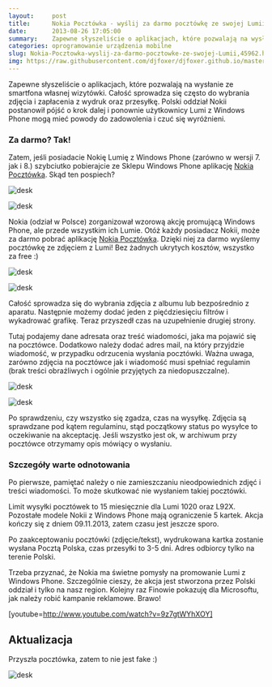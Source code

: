 ```yaml
---
layout:     post
title:      Nokia Pocztówka - wyślij za darmo pocztówkę ze swojej Lumii!
date:       2013-08-26 17:05:00
summary:    Zapewne słyszeliście o aplikacjach, które pozwalają na wysłanie ze smartfona własnej wizytówki. Całość sprowadza się często do wybrania zdjęcia i zapłacenia z wydruk oraz przesyłkę. Polski oddział Nokii postanowił pójść o krok dalej i ponownie użytkownicy Lumi z Windows Phone mogą mieć powody do zadowolenia i czuć się wyróżnieni.Za darmo? Tak!Zatem, jeśli posiadacie Nokię Lumię z Windows Phone (za...
categories: oprogramowanie urządzenia mobilne
slug: Nokia-Pocztowka-wyslij-za-darmo-pocztowke-ze-swojej-Lumii,45962.html
img: https://raw.githubusercontent.com/djfoxer/djfoxer.github.io/master/_img/2013-8-26-_95_/g_-_-x-_-_-_x20130825001444_0.jpg
---
```




Zapewne słyszeliście o aplikacjach, które pozwalają na wysłanie ze smartfona własnej wizytówki. Całość sprowadza się często do wybrania zdjęcia i zapłacenia z wydruk oraz przesyłkę. Polski oddział Nokii postanowił pójść o krok dalej i ponownie użytkownicy Lumi z Windows Phone mogą mieć powody do zadowolenia i czuć się wyróżnieni.



### Za darmo? Tak!



Zatem, jeśli posiadacie Nokię Lumię z Windows Phone (zarówno w wersji 7. jak i 8.) szybciutko pobierajcie ze Sklepu Windows Phone aplikację [Nokia Pocztówka](http://www.windowsphone.com/pl-pl/store/app/nokia-poczt%F3wka/e5d1ccef-01c6-455c-8b1a-01133ffb0acb).  Skąd ten pospiech?



![desk](https://raw.githubusercontent.com/djfoxer/djfoxer.github.io/master/_img/2013-8-26-_95_/g_-_-x-_-_-_x20130825001444_0.jpg)


![desk](https://raw.githubusercontent.com/djfoxer/djfoxer.github.io/master/_img/2013-8-26-_95_/g_-_-x-_-_-_x20130825001445_0.jpg)



Nokia (odział w Polsce) zorganizował wzorową akcję promującą Windows Phone, ale przede wszystkim ich Lumie. Otóż każdy posiadacz Nokii, może za darmo pobrać aplikację  [Nokia Pocztówka](http://www.windowsphone.com/pl-pl/store/app/nokia-poczt%F3wka/e5d1ccef-01c6-455c-8b1a-01133ffb0acb).  Dzięki niej za darmo wyślemy pocztówkę ze zdjęciem z Lumi! Bez żadnych ukrytych kosztów, wszystko za free :)



![desk](https://raw.githubusercontent.com/djfoxer/djfoxer.github.io/master/_img/2013-8-26-_95_/g_-_-x-_-_-_x20130825001446_0.jpg)


![desk](https://raw.githubusercontent.com/djfoxer/djfoxer.github.io/master/_img/2013-8-26-_95_/g_-_-x-_-_-_x20130825001447_0.jpg)



Całość sprowadza się do wybrania zdjęcia z albumu lub bezpośrednio z aparatu. Następnie możemy dodać jeden z pięćdziesięciu filtrów i wykadrować grafikę. Teraz przyszedł czas na uzupełnienie drugiej strony. 


Tutaj podajemy dane adresata oraz treść wiadomości, jaka ma pojawić się na pocztówce. Dodatkowo należy dodać adres mail, na który przyjdzie wiadomość, w przypadku odrzucenia wysłania pocztówki. Ważna uwaga, zarówno zdjęcia na pocztówce jak i wiadomość musi spełniać regulamin (brak treści obraźliwych i ogólnie przyjętych za niedopuszczalne).



![desk](https://raw.githubusercontent.com/djfoxer/djfoxer.github.io/master/_img/2013-8-26-_95_/g_-_-x-_-_-_x20130825001450_0.jpg)


![desk](https://raw.githubusercontent.com/djfoxer/djfoxer.github.io/master/_img/2013-8-26-_95_/g_-_-x-_-_-_x20130825001451_0.jpg)



Po sprawdzeniu, czy wszystko się zgadza, czas na wysyłkę. Zdjęcia są sprawdzane pod kątem regulaminu, stąd początkowy status po wysyłce to oczekiwanie na akceptację. Jeśli wszystko jest ok, w archiwum przy pocztówce otrzymamy opis mówiący o wysłaniu.





### Szczegóły warte odnotowania



Po pierwsze, pamiętać należy o nie zamieszczaniu nieodpowiednich zdjęć i treści wiadomości. To może skutkować nie wysłaniem takiej pocztówki. 

Limit wysyłki pocztówek to 15 miesięcznie dla Lumi 1020 oraz L92X. Pozostałe modele Nokii z Windows Phone mają ograniczenie 5 kartek. Akcja kończy się z dniem 09.11.2013, zatem czasu jest jeszcze sporo. 

Po zaakceptowaniu pocztówki (zdjęcie/tekst), wydrukowana kartka zostanie wysłana Pocztą Polska, czas przesyłki to 3-5 dni. Adres odbiorcy tylko na terenie Polski.

Trzeba przyznać, że Nokia ma świetne pomysły na promowanie Lumi z Windows Phone. Szczególnie cieszy, że akcja jest stworzona przez Polski oddział i tylko na nasz region. Kolejny raz Finowie pokazuję dla Microsoftu, jak należy robić kampanie reklamowe. Brawo!

[youtube=http://www.youtube.com/watch?v=9z7gtWYhXOY]




## Aktualizacja

 
Przyszła pocztówka, zatem to nie jest fake :)


![desk](https://raw.githubusercontent.com/djfoxer/djfoxer.github.io/master/_img/2013-8-26-_95_/g_-_-x-_-_-_x20130828171946_0.jpg)

